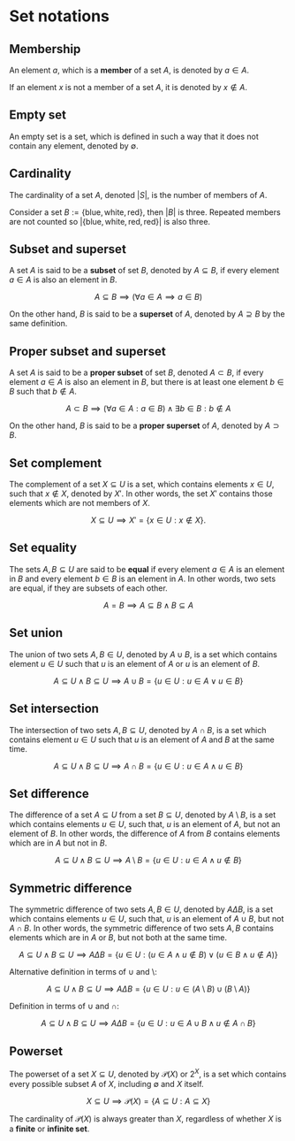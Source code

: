 # Set notations

## Membership

An element $a$, which is a **member** of a set $A$, is denoted by $a\in A$.

If an element $x$ is not a member of a set $A$, it is denoted by $x\notin A$.

## Empty set

An empty set is a set, which is defined in such a way that it does not contain any element, denoted by $\emptyset$.

## Cardinality

The cardinality of a set $A$, denoted $|S|$, is the number of members of $A$. 

Consider a set $B:= \{\text{blue}, \text{white},\text{red}\}$, then $|B|$ is three. Repeated members are not counted so $|\{\text{blue}, \text{white},\text{red},\text{red}\}|$ is also three.

## Subset and superset

A set $A$ is said to be a **subset** of set $B$, denoted by $A\subseteq B$, if every element $a\in A$ is also an element in $B$. 

$$
A\subseteq B\implies (\forall a\in A\implies a\in B)
$$

On the other hand, $B$ is said to be a **superset** of $A$, denoted by $A\supseteq B$ by the same definition.

## Proper subset and superset

A set $A$ is said to be a **proper subset** of set $B$, denoted $A\subset B$, if every element $a\in A$ is also an element in $B$, but there is at least one element $b\in B$ such that $b\notin A$.

$$
A\subset B\implies (\forall a\in A: a\in B)\land\exists b\in B : b\notin A
$$

On the other hand, $B$ is said to be a **proper superset** of $A$, denoted by $A\supset B$.


## Set complement

The complement of a set $X\subseteq U$ is a set, which contains elements $x\in U$, such that $x\notin X$, denoted by $X'$. In other words, the set $X'$ contains those elements which are not members of $X$.

$$
X\subseteq U\implies X' = \{x\in U :x\notin X\}.
$$

## Set equality

The sets $A,B\subseteq U$ are said to be **equal** if every element $a\in A$ is an element in $B$ and every element $b\in B$ is an element in $A$. In other words, two sets are equal, if they are subsets of each other.

$$A=B\implies A\subseteq B\land B\subseteq A$$

## Set union 

The union of two sets $A,B\in U$, denoted by $A\cup B$, is a set which con[]()tains element $u\in U$ such that $u$ is an element of $A$ or $u$ is an element of $B$.

$$
A\subseteq U\land B\subseteq U\implies A\cup B = \{u\in U : u\in A\lor u\in B\}
$$

## Set intersection

The intersection of two sets $A,B\subseteq U$, denoted by $A\cap B$, is a set which contains element $u\in U$ such that $u$ is an element of $A$ and $B$ at the same time.

$$
A\subseteq U\land B\subseteq U\implies A\cap B = \{u\in U : u\in A\land u\in B\}
$$

## Set difference

The difference of a set $A\subseteq U$ from a set $B\subseteq U$, denoted by $A\setminus B$, is a set which contains elements $u\in U$, such that, $u$ is an element of $A$, but not an element of $B$. In other words, the difference of $A$ from $B$ contains elements which are in $A$ but not in $B$.

$$
A\subseteq  U\land B\subseteq U\implies A\setminus B = \{u\in U : u\in A\land u\notin B\}
$$

## Symmetric difference

The symmetric difference of two sets $A,B\in U$, denoted by $A\Delta B$, is a set which contains elements $u\in U$, such that, $u$ is an element of $A\cup B$, but not $A\cap B$. In other words, the symmetric difference of two sets $A, B$ contains elements which are in $A$ or $B$, but not both at the same time.

$$
A\subseteq U\land B\subseteq U\implies A\Delta B = \{u\in U : (u\in A\land u\notin B)\lor (u\in B\land u\notin A)\}
$$

Alternative definition in terms of $\cup$ and $\setminus$:

$$
A\subseteq U\land B\subseteq U\implies A\Delta B = \{u\in U : u\in (A\setminus B)\cup (B\setminus A)\}
$$

Definition in terms of $\cup$ and $\cap$:

$$
A\subseteq U\land B\subseteq U\implies A\Delta B = \{u\in U : u\in A\cup B\land u\notin A\cap B\}
$$

## Powerset

The powerset of a set $X\subseteq U$, denoted by $\mathcal{P}(X)$ or $2^{X}$, is a set which contains every possible subset $A$ of $X$, including $\emptyset$ and $X$ itself.

$$X\subseteq  U\implies \mathcal{P}(X) = \{A\subseteq U : A\subseteq X\}$$

The cardinality of $\mathcal{P}(X)$ is always greater than $X$, regardless of whether $X$ is a **finite** or **infinite set**.